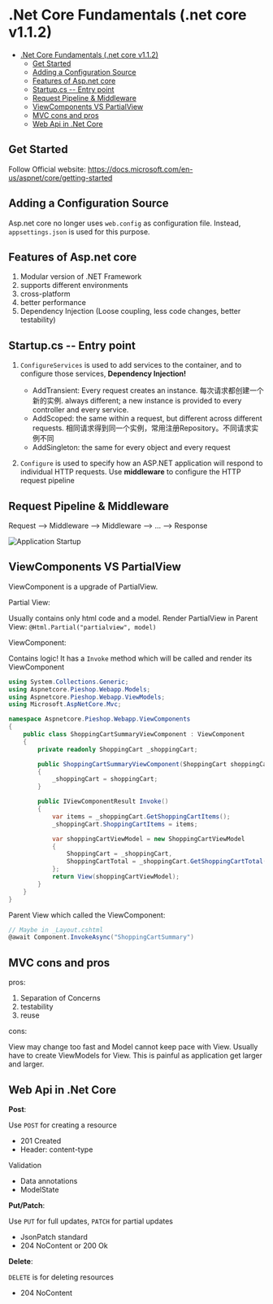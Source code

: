 # .Net Core Fundamentals (.net core v1.1.2)

<!-- TOC -->

- [.Net Core Fundamentals (.net core v1.1.2)](#net-core-fundamentals-net-core-v112)
  - [Get Started](#get-started)
  - [Adding a Configuration Source](#adding-a-configuration-source)
  - [Features of Asp.net core](#features-of-aspnet-core)
  - [Startup.cs -- Entry point](#startupcs----entry-point)
  - [Request Pipeline & Middleware](#request-pipeline--middleware)
  - [ViewComponents VS PartialView](#viewcomponents-vs-partialview)
  - [MVC cons and pros](#mvc-cons-and-pros)
  - [Web Api in .Net Core](#web-api-in-net-core)

<!-- /TOC -->

## Get Started

Follow Official website: <https://docs.microsoft.com/en-us/aspnet/core/getting-started>

## Adding a Configuration Source

Asp.net core no longer uses `web.config` as configuration file. Instead, `appsettings.json` is used for this purpose.

## Features of Asp.net core

1. Modular version of .NET Framework
1. supports different environments
1. cross-platform
1. better performance
1. Dependency Injection (Loose coupling, less code changes, better testability)

## Startup.cs -- Entry point

1. `ConfigureServices` is used to add services to the container, and to configure those services, **Dependency Injection!**

    - AddTransient: Every request creates an instance. 每次请求都创建一个新的实例. always different; a new instance is provided to every controller and every service.
    - AddScoped: the same within a request, but different across different requests. 相同请求得到同一个实例，常用注册Repository。不同请求实例不同
    - AddSingleton: the same for every object and every request

1. `Configure` is used to specify how an ASP.NET application will respond to individual HTTP requests. Use **middleware** to configure the HTTP request pipeline

## Request Pipeline & Middleware

Request --> Middleware --> Middleware --> ... --> Response

![Application Startup](http://om1o84p1p.bkt.clouddn.com//1500541281.png)

## ViewComponents VS PartialView

ViewComponent is a upgrade of PartialView.

Partial View:

Usually contains only html code and a model. Render PartialView in Parent View: `@Html.Partial("partialview", model)`

ViewComponent:

Contains logic! It has a `Invoke` method which will be called and render its ViewComponent

```csharp
using System.Collections.Generic;
using Aspnetcore.Pieshop.Webapp.Models;
using Aspnetcore.Pieshop.Webapp.ViewModels;
using Microsoft.AspNetCore.Mvc;

namespace Aspnetcore.Pieshop.Webapp.ViewComponents
{
    public class ShoppingCartSummaryViewComponent : ViewComponent
    {
        private readonly ShoppingCart _shoppingCart;

        public ShoppingCartSummaryViewComponent(ShoppingCart shoppingCart)
        {
            _shoppingCart = shoppingCart;
        }

        public IViewComponentResult Invoke()
        {
            var items = _shoppingCart.GetShoppingCartItems();
            _shoppingCart.ShoppingCartItems = items;

            var shoppingCartViewModel = new ShoppingCartViewModel
            {
                ShoppingCart = _shoppingCart,
                ShoppingCartTotal = _shoppingCart.GetShoppingCartTotal()
            };
            return View(shoppingCartViewModel);
        }
    }
}
```

Parent View which called the ViewComponent:

```csharp
// Maybe in _Layout.cshtml
@await Component.InvokeAsync("ShoppingCartSummary")
```

## MVC cons and pros

pros:

1. Separation of Concerns
1. testability
1. reuse

cons:

View may change too fast and Model cannot keep pace with View. Usually have to create ViewModels for View. This is painful as application get larger and larger.

## Web Api in .Net Core

**Post**:

Use `POST` for creating a resource

- 201 Created
- Header: content-type

Validation

- Data annotations
- ModelState

**Put/Patch**:

Use `PUT` for full updates, `PATCH` for partial updates

- JsonPatch standard
- 204 NoContent or 200 Ok

**Delete**:

`DELETE` is for deleting resources

- 204 NoContent